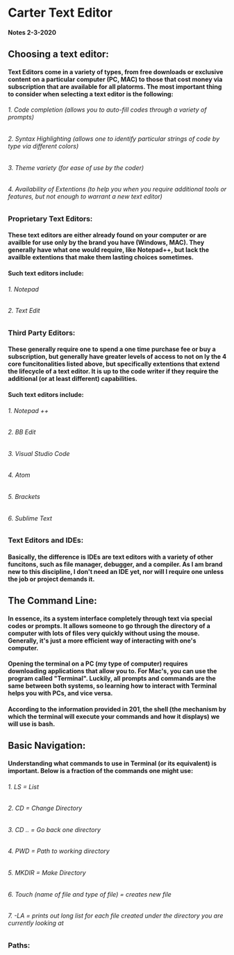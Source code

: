 # Carter Text Editor

#### Notes 2-3-2020

## Choosing a text editor:

#### Text Editors come in a variety of types, from free downloads or exclusive content on a particular computer (PC, MAC) to those that cost money via subscription that are available for all platorms. The most important thing to consider when selecting a text editor is the following:

###### 1. Code completion (allows you to auto-fill codes through a variety of prompts)
###### 2. Syntax Highlighting (allows one to identify particular strings of code by type via different colors)
###### 3. Theme variety (for ease of use by the coder)
###### 4. Availability of Extentions (to help you when you require additional tools or features, but not enough to warrant a new text editor)

### Proprietary Text Editors:

#### These text editors are either already found on your computer or are availble for use only by the brand you have (Windows, MAC). They generally have what one would require, like Notepad++, but lack the availble extentions that make them lasting choices sometimes.

#### Such text editors include:

###### 1. Notepad
###### 2. Text Edit

### Third Party Editors:

#### These generally require one to spend a one time purchase fee or buy a subscription, but generally have greater levels of access to not on ly the 4 core funcitonalities listed above, but specifically extentions that extend the lifecycle of a text editor. It is up to the code writer if they require the additional (or at least different) capabilities.

#### Such text editors include:

###### 1. Notepad ++
###### 2. BB Edit
###### 3. Visual Studio Code
###### 4. Atom
###### 5. Brackets
###### 6. Sublime Text

### Text Editors and IDEs:

#### Basically, the difference is IDEs are text editors with a variety of other funcitons, such as file manager, debugger, and a compiler. As I am brand new to this discipline, I don't need an IDE yet, nor will I require one unless the job or project demands it.

## The Command Line:

#### In essence, its a system interface completely through text via special codes or prompts. It allows someone to go through the directory of a computer with lots of files very quickly without using the mouse. Generally, it's just a more efficient way of interacting with one's computer. 

#### Opening the terminal on a PC (my type of computer) requires downloading applications that allow you to. For Mac's, you can use the program called "Terminal". Luckily, all prompts and commands are the same between both systems, so learning how to interact with Terminal helps you with PCs, and vice versa.

#### According to the information provided in 201, the shell (the mechanism by which the terminal will execute your commands and how it displays) we will use is bash.

## Basic Navigation:

#### Understanding what commands to use in Terminal (or its equivalent) is important. Below is a fraction of the commands one might use:

###### 1.	LS = List
###### 2.	CD = Change Directory
###### 3.	CD .. = Go back one directory
###### 4.	PWD = Path to working directory
###### 5.	MKDIR = Make Directory
###### 6. Touch (name of file and type of file) = creates new file
###### 7. -LA = prints out long list for each file created under the directory you are currently looking at

### Paths:

#### 



